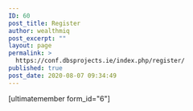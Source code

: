 ```yaml
---
ID: 60
post_title: Register
author: wealthmiq
post_excerpt: ""
layout: page
permalink: >
  https://conf.dbsprojects.ie/index.php/register/
published: true
post_date: 2020-08-07 09:34:49
---
```

[ultimatemember form_id="6"]